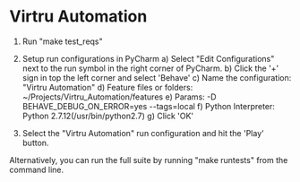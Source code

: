 Virtru Automation
==============

1. Run "make test_reqs"

2. Setup run configurations in PyCharm
	a) Select "Edit Configurations" next to the run symbol in the right corner of PyCharm.
	b) Click the '+' sign in top the left corner and select 'Behave'
	c) Name the configuration: "Virtru Automation"
	d) Feature files or folders: ~/Projects/Virtru_Automation/features
	e) Params: -D BEHAVE_DEBUG_ON_ERROR=yes --tags=local
	f) Python Interpreter: Python 2.7.12(/usr/bin/python2.7)
	g) Click 'OK'

3. Select the "Virtru Automation" run configuration and hit the 'Play' button.

Alternatively, you can run the full suite by running "make runtests" from the command line.
